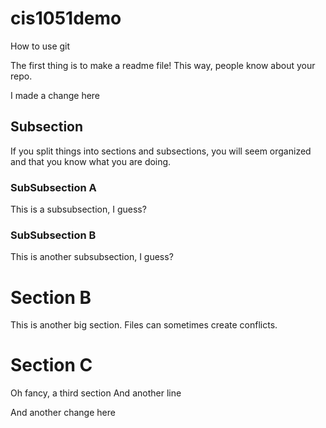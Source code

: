 # cis1051demo
How to use git


The first thing is to make a readme file!
This way, people know about your repo.

I made a change here

## Subsection
If you split things into sections and subsections, you will seem organized and that you know what you are doing.

### SubSubsection A
This is a subsubsection, I guess?

### SubSubsection B
This is another subsubsection, I guess?
# Section B
This is another big section.
Files can sometimes create conflicts.

# Section C
Oh fancy, a third section
And another line

And another change here
